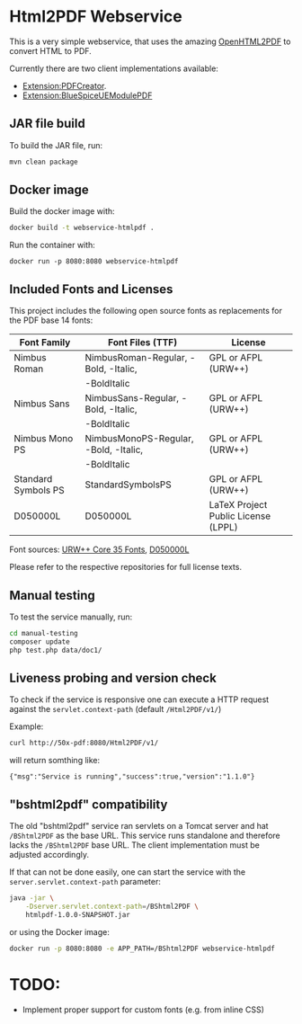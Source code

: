 # Html2PDF Webservice

This is a very simple webservice, that uses the amazing [OpenHTML2PDF](https://github.com/openhtmltopdf/openhtmltopdf) to convert HTML to PDF.

Currently there are two client implementations available:
- [Extension:PDFCreator](https://www.mediawiki.org/wiki/Extension:PDFCreator).
- [Extension:BlueSpiceUEModulePDF](https://www.mediawiki.org/wiki/Extension:BlueSpiceUEModulePDF)

## JAR file build
To build the JAR file, run:
```bash
mvn clean package
```

## Docker image
Build the docker image with:
```bash
docker build -t webservice-htmlpdf .
```

Run the container with:
```
docker run -p 8080:8080 webservice-htmlpdf
```
## Included Fonts and Licenses

This project includes the following open source fonts as replacements for the PDF base 14 fonts:

| Font Family         | Font Files (TTF)                        | License                                    |
|---------------------|------------------------------------------|---------------------------------------------|
| Nimbus Roman        | NimbusRoman-Regular, -Bold, -Italic,     | GPL or AFPL (URW++)                        |
|                     | -BoldItalic                              |                                             |
| Nimbus Sans         | NimbusSans-Regular, -Bold, -Italic,      | GPL or AFPL (URW++)                        |
|                     | -BoldItalic                              |                                             |
| Nimbus Mono PS      | NimbusMonoPS-Regular, -Bold, -Italic,    | GPL or AFPL (URW++)                        |
|                     | -BoldItalic                              |                                             |
| Standard Symbols PS | StandardSymbolsPS                        | GPL or AFPL (URW++)                        |
| D050000L            | D050000L                                 | LaTeX Project Public License (LPPL)         |

Font sources: [URW++ Core 35 Fonts](https://github.com/ArtifexSoftware/urw-base35-fonts), [D050000L](https://ctan.org/pkg/d050000l)

Please refer to the respective repositories for full license texts.

## Manual testing
To test the service manually, run:
```bash
cd manual-testing
composer update
php test.php data/doc1/
```

## Liveness probing and version check
To check if the service is responsive one can execute a HTTP request against the `servlet.context-path` (default `/Html2PDF/v1/`)

Example:
```bash
curl http://50x-pdf:8080/Html2PDF/v1/
```
will return somthing like:
```
{"msg":"Service is running","success":true,"version":"1.1.0"}
```

## "bshtml2pdf" compatibility
The old "bshtml2pdf" service ran servlets on a Tomcat server and hat `/BShtml2PDF` as the base URL. This service runs standalone and therefore lacks the `/BShtml2PDF` base URL. The client implementation must be adjusted accordingly.

If that can not be done easily, one can start the service with the `server.servlet.context-path` parameter:

```bash
java -jar \
	-Dserver.servlet.context-path=/BShtml2PDF \
	htmlpdf-1.0.0-SNAPSHOT.jar
```

or using the Docker image:

```bash
docker run -p 8080:8080 -e APP_PATH=/BShtml2PDF webservice-htmlpdf
```

# TODO:
* Implement proper support for custom fonts (e.g. from inline CSS)
